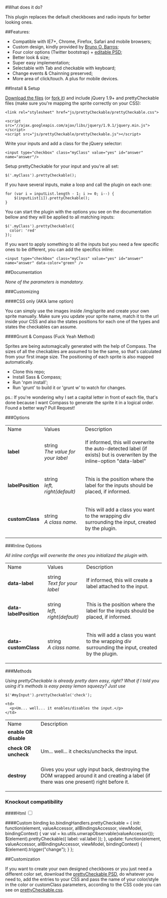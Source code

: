 #What does it do?

This plugin replaces the default checkboxes and radio inputs for better looking ones.

##Features:

* Compatible with IE7+, Chrome, Firefox, Safari and mobile browsers;
* Custom design, kindly provided by [Bruno O. Barros](http://ilustrebob.com.br/);
* Four color options (Twitter bootstrap) + [editable PSD](http://arthurgouveia.com/prettyCheckable/goodies/prettyCheckable.psd);
* Better look & size;
* Super easy implementation;
* Selectable with Tab and checkable with keyboard;
* Change events & Chainning preserved;
* More area of click/touch. A plus for mobile devices.

##Install & Setup

[Download the files](https://github.com/arthurgouveia/prettyCheckable/zipball/master) (or [fork it](https://github.com/arthurgouveia/prettyCheckable)) and include jQuery 1.9+ and prettyCheckable files (make sure you're mapping the sprite correctly on your CSS):

    <link rel="stylesheet" href="js/prettyCheckable/prettyCheckable.css">

    <script src="//ajax.googleapis.com/ajax/libs/jquery/1.9.1/jquery.min.js"></script>
    <script src="js/prettyCheckable/prettyCheckable.js"></script>

Write your inputs and add a class for the jQuery selector:

    <input type="checkbox" class="myClass" value="yes" id="answer" name="answer"/>

Setup prettyCheckable for your input and you're all set:

    $('.myClass').prettyCheckable();

If you have several inputs, make a loop and call the plugin on each one:

    for (var i = inputList.length - 1; i >= 0; i--) {
        $(inputList[i]).prettyCheckable();
    }

You can start the plugin with the options you see on the documentation bellow and they will be applied to all matching inputs:

    $('.myClass').prettyCheckable({
      color: 'red'
    });

If you want to apply something to all the inputs but you need a few specific ones to be different, you can add the specifics inline:

    <input type="checkbox" class="myClass" value="yes" id="answer" name="answer" data-color="green" />

##Documentation

*None of the parameters is mandatory.*

###Customizing

####CSS only (AKA lame option)

You can simply use the images inside /img/sprite and create your own sprite manually. Make sure you update your sprite name, match it to the url inside your CSS and also the states positions for each one of the types and states the checkables can assume.

####Grunt & Compass (Fuck Yeah Method)

Sprites are being automagically generated with the help of Compass.
The sizes of all the checkables are assumed to be the same, so that's calculated from your first image size.
The positioning of each sprite is also mapped automatically.

- Clone this repo;
- Install Sass &amp; Compass;
- Run 'npm install';
- Run 'grunt' to build it or 'grunt w' to watch for changes.

ps.: If you're wondering why I set a capital letter in front of each file, that's done because I want Compass to generate the sprite it in a logical order. Found a better way? Pull Request!

###Options

<table>
  <tbody>
    <tr>
      <td>Name</td>
      <td>Values</td>
      <td>Description</td>
    </tr>
    <tr>
      <td>
        <strong>label</strong>
      </td>
      <td>
        string<br/>
        <em>The value for your label</em>
      </td>
      <td>
        <p>If informed, this will overwrite the auto-detected label (if exists) but is overwriten by the inline-option "data-label"</p>
      </td>
    </tr>
    <tr>
      <td>
        <strong>labelPosition</strong>
      </td>
      <td>
        string<br>
        <em>left, right(default)</em>
      </td>
      <td>
        <p>This is the position where the label for the inputs should be placed, if informed.</p>
      </td>
    </tr>
    <tr>
      <td>
        <strong>customClass</strong>
      </td>
      <td>
        string<br>
        <em>A class name.</em>
      </td>
      <td>
        <p>This will add a class you want to the wrapping div surrounding the input, created by the plugin.</p>
      </td>
    </tr>
  </tbody>
</table>

###Inline Options

*All inline configs will overwrite the ones you initialized the plugin with.*

<table class="table table-striped">
  <tbody>
    <tr>
      <td>Name</td>
      <td>Values</td>
      <td>Description</td>
    </tr>
    <tr>
      <td>
        <strong>data-label</strong>
      </td>
      <td>
        string<br>
        <em>Text for your label</em>
      </td>
      <td>
        <p>If informed, this will create a label attached to the input.</p>
      </td>
    </tr>
    <tr>
      <td>
        <strong>data-labelPosition</strong>
      </td>
      <td>
        string<br>
        <em>left, right(default)</em>
      </td>
      <td>
        <p>This is the position where the label for the inputs should be placed, if informed.</p>
      </td>
    </tr>
    <tr>
      <td>
        <strong>data-customClass</strong>
      </td>
      <td>
        string<br>
        <em>A class name.</em>
      </td>
      <td>
        <p>This will add a class you want to the wrapping div surrounding the input, created by the plugin.</p>
      </td>
    </tr>
  </tbody>
</table>

###Methods

<p><em>Using prettyCheckable is already pretty darn easy, right? What if I told you using it's methods is easy peasy lemon squeezy? Just use</em></p>

    $('#myInput').prettyCheckable('check');

<table class="table table-striped">
  <tr>
    <td>Name</td>
    <td>Description</td>
  </tr>
  <tr>
    <td class="param-name">
      <strong>enable OR disable</strong>
    </td>

    <td>
      <p>Um... well... it enables/disables the input.</p>
    </td>
  </tr>
  <tr>
    <td class="param-name">
      <strong>check OR uncheck</strong>
    </td>
    <td>
      <p>Um... well... it checks/unchecks the input.</p>
    </td>
  </tr>
  <tr>
    <td class="param-name">
      <strong>destroy</strong>
    </td>
    <td>
      <p>Gives you your ugly input back, destroying the DOM wrapped around it and creating a label (if there was one present) right before it.</p>
    </td>
  </tr>
</table>

### Knockout compatibility

####Html
    <input type="checkbox" data-bind="checked: isFurnished, prettyCheckable: {color: 'gray', label: 'Furnished' }"/>

####Custom binding
    ko.bindingHandlers.prettyCheckable = {
        init: function(element, valueAccessor, allBindingsAccessor, viewModel, bindingContext) {
            var val = ko.utils.unwrapObservable(valueAccessor());
            $(element).prettyCheckable({ label: val.label });
        },
        update: function(element, valueAccessor, allBindingsAccessor, viewModel, bindingContext) {
            $(element).trigger("change");
        }
    };

##Customization

If you want to create your own designed checkboxes or you just need a different color set, download the [prettyCheckable PSD](http://arthurgouveia.com/prettyCheckable/goodies/prettyCheckable.psd), do whatever you need to, add the entries to your CSS and pass the name of your color/style in the color or customClass parameters, according to the CSS code you can see on [prettyCheckable.css](http://arthurgouveia.com/prettyCheckable/js/prettyCheckable/prettyCheckable.css).

